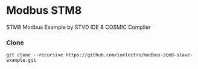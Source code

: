 # Modbus STM8
STM8 Modbus Example by STVD IDE &amp; COSMIC Compiler

### Clone
```
git clone --recursive https://github.com/ioelectro/modbus-stm8-slave-example.git
```
